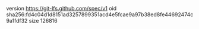 version https://git-lfs.github.com/spec/v1
oid sha256:fd4c04d1d8151ad3257899351acd4e5fcae9a97b38ed8fe44692474c9a1fdf32
size 126816
